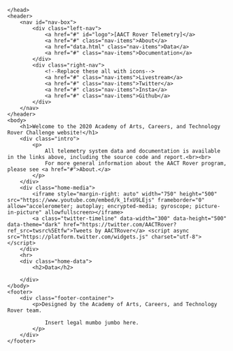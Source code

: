 <!DOCTYPE html>
<html>
    <head>
        <meta charset="utf-8">
        <title>AACT Rover Telemetry | Home</title>
        <link href="styles/style.css" rel="stylesheet">
        <link href="https://fonts.googleapis.com/css2?family=Exo+2:wght@300&display=swap" rel="stylesheet">
        <script src="https://cdn.plot.ly/plotly-latest.min.js"></script>
        <script src="scripts/navbar.js"></script>
        <!--You can have different stylesheets for different media, as shown below:
        <link rel="stylesheet" media="screen and (min-width: 900px)" href="widescreen.css">
        <link rel="stylesheet" media="screen and (max-width: 600px)" href="smallscreen.css">-->
    
    </head>
    <header>
        <nav id="nav-box">
            <div class="left-nav">
                <a href="#" id="logo">[AACT Rover Telemetry]</a>
                <a href="#" class="nav-items">About</a>
                <a href="data.html" class="nav-items">Data</a>
                <a href="#" class="nav-items">Documentation</a>
            </div>
            <div class="right-nav">
                <!--Replace these all with icons-->
                <a href="#" class="nav-items">Livestream</a>
                <a href="#" class="nav-items">Twitter</a>
                <a href="#" class="nav-items">Insta</a>
                <a href="#" class="nav-items">Github</a>
            </div>
        </nav>
    </header>
    <body>
        <h1>Welcome to the 2020 Academy of Arts, Careers, and Technology Rover Challenge website!</h1>
        <div class="intro">
            <p>
                All telemetry system data and documentation is available in the links above, including the source code and report.<br><br>
                For more general information about the AACT Rover program, please see <a href="#">About.</a>
            </p>
        </div>
        <div class="home-media">
            <iframe style="margin-right: auto" width="750" height="500" src="https://www.youtube.com/embed/k_1fxU9LEjs" frameborder="0" allow="accelerometer; autoplay; encrypted-media; gyroscope; picture-in-picture" allowfullscreen></iframe>
            <a class="twitter-timeline" data-width="300" data-height="500" data-theme="dark" href="https://twitter.com/AACTRover?ref_src=twsrc%5Etfw">Tweets by AACTRover</a> <script async src="https://platform.twitter.com/widgets.js" charset="utf-8"></script>
        </div>
        <hr>
        <div class="home-data">
            <h2>Data</h2>
        
        </div>
    </body>
    <footer>
        <div class="footer-container">
            <p>Designed by the Academy of Arts, Careers, and Technology Rover team.

                Insert legal mumbo jumbo here.
            </p>
        </div>
    </footer>
</html>